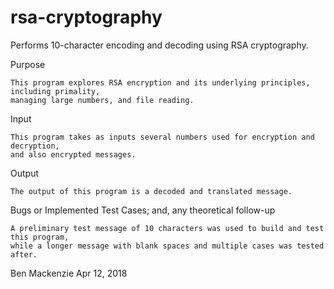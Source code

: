 # rsa-cryptography
Performs 10-character encoding and decoding using RSA cryptography.

Purpose

    This program explores RSA encryption and its underlying principles, including primality, 
    managing large numbers, and file reading.

Input
    
    This program takes as inputs several numbers used for encryption and decryption, 
    and also encrypted messages.

Output

    The output of this program is a decoded and translated message.

Bugs or Implemented Test Cases; and, any theoretical follow-up

    A preliminary test message of 10 characters was used to build and test this program, 
    while a longer message with blank spaces and multiple cases was tested after.
  

Ben Mackenzie
Apr 12, 2018
